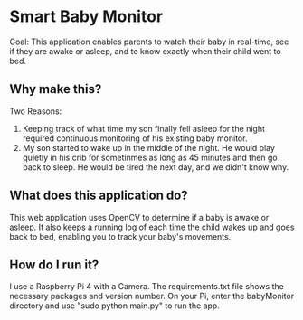 # Smart Baby Monitor

Goal: This application enables parents to watch their baby in real-time, see if they are awake or asleep, and to know exactly when their child went to bed.

## Why make this?
Two Reasons:
1. Keeping track of what time my son finally fell asleep for the night required continuous monitoring of his existing baby monitor.
2. My son started to wake up in the middle of the night. He would play quietly in his crib for sometinmes as long as 45 minutes and then go back to sleep. He would be tired the next day, and we didn't know why.

## What does this application do?
This web application uses OpenCV to determine if a baby is awake or asleep. It also keeps a running log of each time the child wakes up and goes back to bed, enabling you to track your baby's movements.

## How do I run it?
I use a Raspberry Pi 4 with a Camera. The requirements.txt file shows the necessary packages and version number. On your Pi, enter the babyMonitor directory and use "sudo python main.py" to run the app.
